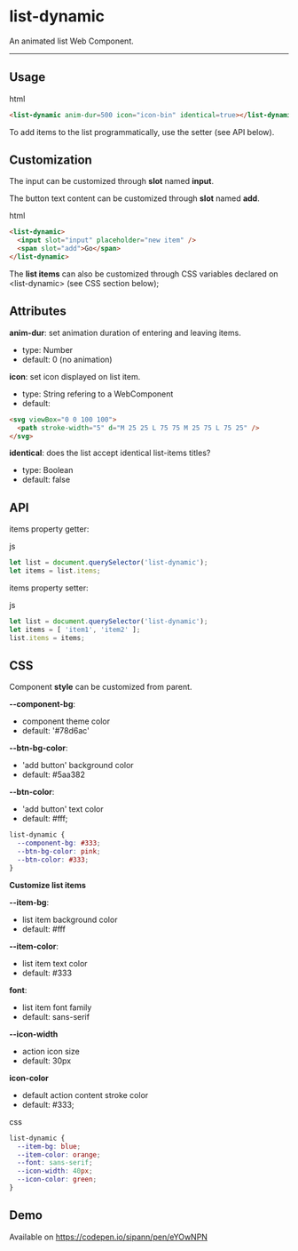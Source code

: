 # list-dynamic

An animated list Web Component.

___

## Usage

html
```html
<list-dynamic anim-dur=500 icon="icon-bin" identical=true></list-dynamic>
```


To add items to the list programmatically, use the setter (see API below).

## Customization

The input can be customized through **slot** named **input**.

The button text content can be customized through **slot** named **add**.

html
```html
<list-dynamic>
  <input slot="input" placeholder="new item" />
  <span slot="add">Go</span>
</list-dynamic>
```

The **list items** can also be customized through CSS variables declared on \<list-dynamic> (see CSS section below);




## Attributes

**anim-dur**: set animation duration of entering and leaving items.
* type: Number
* default: 0 (no animation)

**icon**: set icon displayed on list item.
* type: String refering to a WebComponent
* default: 
```html
<svg viewBox="0 0 100 100">
  <path stroke-width="5" d="M 25 25 L 75 75 M 25 75 L 75 25" />
</svg>
```

**identical**: does the list accept identical list-items titles?
* type: Boolean
* default: false


## API
items property getter:

js
```js
let list = document.querySelector('list-dynamic');
let items = list.items;
```

items property setter:

js
```js
let list = document.querySelector('list-dynamic');
let items = [ 'item1', 'item2' ];
list.items = items;
```

## CSS

Component **style** can be customized from parent.

**--component-bg**: 
* component theme color 
* default: '#78d6ac'

**--btn-bg-color**:
* 'add button' background color
* default: #5aa382

**--btn-color**:
* 'add button' text color
* default: #fff;

```css
list-dynamic {
  --component-bg: #333;
  --btn-bg-color: pink;
  --btn-color: #333;
}
```

**Customize list items**

**--item-bg**:
* list item background color
* default: #fff

**--item-color**:
* list item text color
* default: #333

**font**:
* list item font family
* default: sans-serif

**--icon-width**
* action icon size
* default: 30px

**icon-color**
* default action content stroke color
* default: #333;


css
```css
list-dynamic {
  --item-bg: blue;
  --item-color: orange;
  --font: sans-serif;
  --icon-width: 40px;
  --icon-color: green;
}
```


## Demo
Available on https://codepen.io/sipann/pen/eYOwNPN
